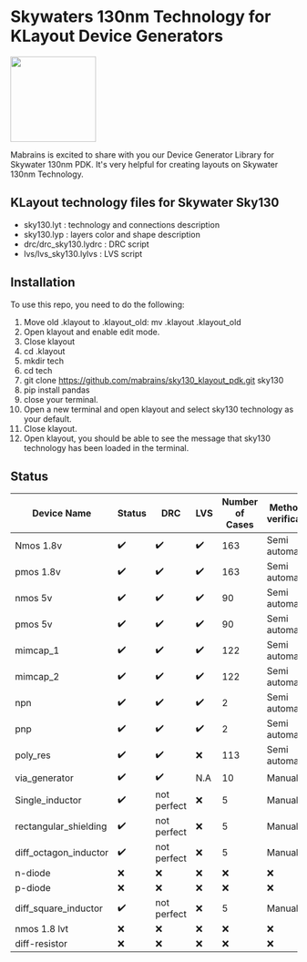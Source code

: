 # Skywaters 130nm Technology for KLayout Device Generators

[<img src="https://raw.githubusercontent.com/mabrains/sky130_ubuntu_setup/main/logo.svg" width="150">](http://mabrains.com/)

Mabrains is excited to share with you our Device Generator Library for Skywater 130nm PDK. It's very helpful for creating layouts on Skywater 130nm Technology.


## KLayout technology files for Skywater Sky130

 * sky130.lyt   : technology and connections description
 * sky130.lyp   : layers color and shape description
 * drc/drc_sky130.lydrc : DRC script
 * lvs/lvs_sky130.lylvs : LVS script

## Installation
To use this repo, you need to do the following:
1. Move old .klayout to .klayout_old: mv .klayout .klayout_old
2. Open klayout and enable edit mode.
3. Close klayout
4. cd .klayout
5. mkdir tech
6. cd tech
7. git clone https://github.com/mabrains/sky130_klayout_pdk.git sky130
8. pip install pandas
9. close your terminal.
10. Open a new terminal and open klayout and select sky130 technology as your default.
11. Close klayout.
12. Open klayout, you should be able to see the message that sky130 technology has been loaded in the terminal.

 ## Status
| Device Name           | Status        | DRC           | LVS           | Number of Cases | Method of verification |
|-----------------------|---------------|---------------|---------------|-----------------|------------------------|
| Nmos 1.8v             | :heavy_check_mark:           | :heavy_check_mark:      | :heavy_check_mark:      | 163             | Semi automated         |
| pmos 1.8v             | :heavy_check_mark:           | :heavy_check_mark:      | :heavy_check_mark:      | 163             | Semi automated         |
| nmos 5v               | :heavy_check_mark:           | :heavy_check_mark:      | :heavy_check_mark:      | 90              | Semi automated         |
| pmos 5v               | :heavy_check_mark:           | :heavy_check_mark:      | :heavy_check_mark:      | 90              | Semi automated         |
| mimcap_1              | :heavy_check_mark:           | :heavy_check_mark:      | :heavy_check_mark:      | 122             | Semi automated         |
| mimcap_2              | :heavy_check_mark:           | :heavy_check_mark:      | :heavy_check_mark:      | 122             | Semi automated         |
| npn                   | :heavy_check_mark:           | :heavy_check_mark:      | :heavy_check_mark:      | 2               | Semi automated         |
| pnp                   | :heavy_check_mark:           | :heavy_check_mark:      | :heavy_check_mark:      | 2               | Semi automated         |
| poly_res              | :heavy_check_mark:           | :heavy_check_mark:      | :x:   | 113             | Semi automated         |
| via_generator         | :heavy_check_mark:           | :heavy_check_mark:      | N.A           | 10              | Manual                 |
| Single_inductor       | :heavy_check_mark:           | not perfect   | :x:   | 5               | Manual                 |
| rectangular_shielding | :heavy_check_mark:           | not perfect   | :x:   | 5               | Manual                 |
| diff_octagon_inductor | :heavy_check_mark:           | not perfect   | :x:   | 5               | Manual                 |
| n-diode               | :x:          | :x: | :x: | :x:            | :x:                   |
| p-diode               | :x:           | :x: | :x: | :x:            | :x:                    |
| diff_square_inductor  | :heavy_check_mark:           | not perfect   | :x:  | 5               | Manual                 |
| nmos 1.8 lvt          | :x: | :x:  | :x:  | :x:             | :x:                    |
| diff-resistor         | :x: | :x: | :x: | :x:            | :x:                    |
 
